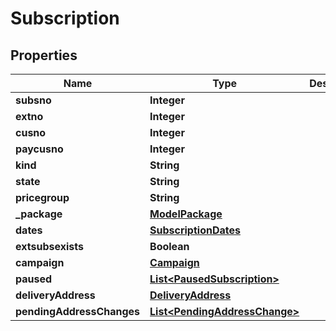 

# Subscription

## Properties

Name | Type | Description | Notes
------------ | ------------- | ------------- | -------------
**subsno** | **Integer** |  | 
**extno** | **Integer** |  | 
**cusno** | **Integer** |  | 
**paycusno** | **Integer** |  | 
**kind** | **String** |  | 
**state** | **String** |  | 
**pricegroup** | **String** |  |  [optional]
**_package** | [**ModelPackage**](ModelPackage.md) |  | 
**dates** | [**SubscriptionDates**](SubscriptionDates.md) |  | 
**extsubsexists** | **Boolean** |  | 
**campaign** | [**Campaign**](Campaign.md) |  |  [optional]
**paused** | [**List&lt;PausedSubscription&gt;**](PausedSubscription.md) |  |  [optional]
**deliveryAddress** | [**DeliveryAddress**](DeliveryAddress.md) |  |  [optional]
**pendingAddressChanges** | [**List&lt;PendingAddressChange&gt;**](PendingAddressChange.md) |  |  [optional]





